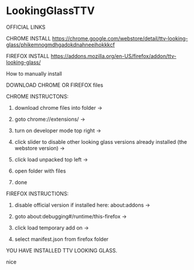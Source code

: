 # LookingGlassTTV

OFFICIAL LINKS

CHROME INSTALL
https://chrome.google.com/webstore/detail/ttv-looking-glass/phikemnogmdhgadokdnahneeihokkkcf

FIREFOX INSTALL
https://addons.mozilla.org/en-US/firefox/addon/ttv-looking-glass/


How to manually install


DOWNLOAD CHROME OR FIREFOX files

CHROME INSTRUCTONS:

  1. download chrome files into folder ->

  2. goto chrome://extensions/ -> 

  3. turn on developer mode top right -> 

  4. click slider to disable other looking glass versions already installed (the webstore version) ->

  5. click load unpacked top left -> 

  6. open folder with files

  7. done


FIREFOX INSTRUCTIONS:

  1. disable official version if installed here: about:addons ->

  2. goto about:debugging#/runtime/this-firefox ->

  3. click load temporary add on ->

  5. select manifest.json from firefox folder


YOU HAVE INSTALLED TTV LOOKING GLASS.

nice


